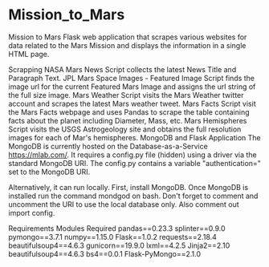 # Mission_to_Mars

Mission to Mars
Flask web application that scrapes various websites for data related to the Mars Mission and displays the information in a single HTML page.

Scrapping
NASA Mars News
Script collects the latest News Title and Paragraph Text.
JPL Mars Space Images - Featured Image
Script finds the image url for the current Featured Mars Image and assigns the url string of the full size image.
Mars Weather
Script visits the Mars Weather twitter account and scrapes the latest Mars weather tweet.
Mars Facts
Script visit the Mars Facts webpage and uses Pandas to scrape the table containing facts about the planet including Diameter, Mass, etc.
Mars Hemispheres
Script visits the USGS Astrogeology site and obtains the full resolution images for each of Mar's hemispheres.
MongoDB and Flask Application
The MongoDB is currently hosted on the Database-as-a-Service https://mlab.com/. It requires a config.py file (hidden) using a driver via the standard MongoDB URI. The config.py contains a variable "authentication=" set to the MongoDB URI.

Alternatively, it can run locally. First, install MongoDB. Once MongoDB is installed run the command mondgod on bash. Don't forget to comment and uncomment the URI to use the local database only. Also comment out import config.

Requirements
Modules Required
pandas==0.23.3
splinter==0.9.0
pymongo==3.7.1
numpy==1.15.0
Flask==1.0.2
requests==2.18.4
beautifulsoup4==4.6.3
gunicorn==19.9.0
lxml==4.2.5
Jinja2==2.10
beautifulsoup4==4.6.3
bs4==0.0.1
Flask-PyMongo==2.1.0

